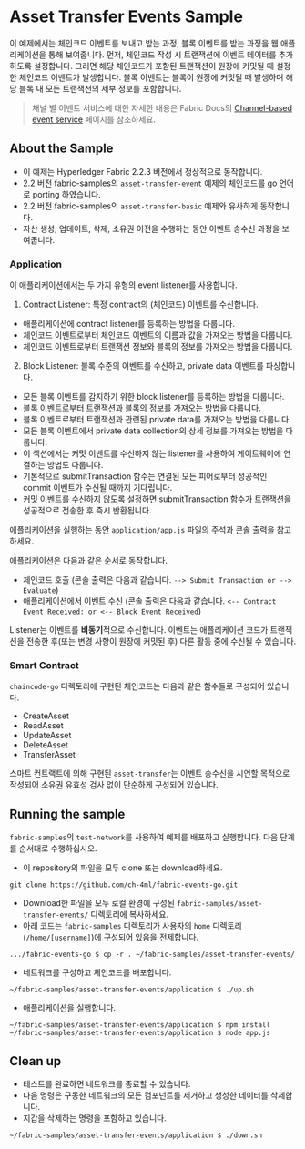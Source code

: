 # Asset Transfer Events Sample

이 예제에서는 체인코드 이벤트를 보내고 받는 과정, 블록 이벤트를 받는 과정을 웹 애플리케이션을 통해 보여줍니다. 먼저, 체인코드 작성 시 트랜잭션에 이벤트 데이터를 추가하도록 설정합니다. 그러면 해당 체인코드가 포함된 트랜잭션이 원장에 커밋될 때 설정한 체인코드 이벤트가 발생합니다. 블록 이벤트는 블록이 원장에 커밋될 때 발생하며 해당 블록 내 모든 트랜잭션의 세부 정보를 포함합니다.

> 채널 별 이벤트 서비스에 대한 자세한 내용은 Fabric Docs의
> [Channel-based event service](https://hyperledger-fabric.readthedocs.io/en/latest/peer_event_services.html) 페이지를 참조하세요.

## About the Sample

- 이 예제는 Hyperledger Fabric 2.2.3 버전에서 정상적으로 동작합니다.
- 2.2 버전 fabric-samples의 `asset-transfer-event` 예제의 체인코드를 go 언어로 porting 하였습니다.
- 2.2 버전 fabric-samples의 `asset-transfer-basic` 예제와 유사하게 동작합니다.
- 자산 생성, 업데이트, 삭제, 소유권 이전을 수행하는 동안 이벤트 송수신 과정을 보여줍니다.

### Application

이 애플리케이션에서는 두 가지 유형의 event listener를 사용합니다.

1. Contract Listener: 특정 contract의 (체인코드) 이벤트를 수신합니다.

- 애플리케이션에 contract listener를 등록하는 방법을 다룹니다.
- 체인코드 이벤트로부터 체인코드 이벤트의 이름과 값을 가져오는 방법을 다룹니다.
- 체인코드 이벤트로부터 트랜잭션 정보와 블록의 정보를 가져오는 방법을 다룹니다.

2. Block Listener: 블록 수준의 이벤트를 수신하고, private data 이벤트를 파싱합니다.

- 모든 블록 이벤트를 감지하기 위한 block listener를 등록하는 방법을 다룹니다.
- 블록 이벤트로부터 트랜잭션과 블록의 정보를 가져오는 방법을 다룹니다.
- 블록 이벤트로부터 트랜잭션과 관련된 private data를 가져오는 방법을 다룹니다.
- 모든 블록 이벤트에서 private data collection의 상세 정보를 가져오는 방법을 다룹니다.
- 이 섹션에서는 커밋 이벤트를 수신하지 않는 listener를 사용하여 게이트웨이에 연결하는 방법도 다룹니다.
- 기본적으로 submitTransaction 함수는 연결된 모든 피어로부터 성공적인 commit 이벤트가 수신될 때까지 기다립니다.
- 커밋 이벤트를 수신하지 않도록 설정하면 submitTransaction 함수가 트랜잭션을 성공적으로 전송한 후 즉시 반환됩니다.

애플리케이션을 실행하는 동안 `application/app.js` 파일의 주석과 콘솔 출력을 참고하세요.

애플리케이션은 다음과 같은 순서로 동작합니다.

- 체인코드 호출 (콘솔 출력은 다음과 같습니다. `--> Submit Transaction or --> Evaluate`)
- 애플리케이션에서 이벤트 수신 (콘솔 출력은 다음과 같습니다. `<-- Contract Event Received: or <-- Block Event Received`)

Listener는 이벤트를 <b>비동기</b>적으로 수신합니다. 이벤트는 애플리케이션 코드가 트랜잭션을 전송한 후(또는 변경 사항이 원장에 커밋된 후) 다른 활동 중에 수신될 수 있습니다.

### Smart Contract

`chaincode-go` 디렉토리에 구현된 체인코드는 다음과 같은 함수들로 구성되어 있습니다.

- CreateAsset
- ReadAsset
- UpdateAsset
- DeleteAsset
- TransferAsset

스마트 컨트랙트에 의해 구현된 `asset-transfer`는 이벤트 송수신을 시연할 목적으로 작성되어 소유권 유효성 검사 없이 단순하게 구성되어 있습니다.

## Running the sample

`fabric-samples`의 `test-network`를 사용하여 예제를 배포하고 실행합니다. 다음 단계를 순서대로 수행하십시오.

- 이 repository의 파일을 모두 clone 또는 download하세요.

```
git clone https://github.com/ch-4ml/fabric-events-go.git
```

- Download한 파일을 모두 로컬 환경에 구성된 `fabric-samples/asset-transfer-events/` 디렉토리에 복사하세요.
- 아래 코드는 `fabric-samples` 디렉토리가 사용자의 `home` 디렉토리 (`/home/[username]`)에 구성되어 있음을 전제합니다.

```
.../fabric-events-go $ cp -r . ~/fabric-samples/asset-transfer-events/
```

- 네트워크를 구성하고 체인코드를 배포합니다.

```
~/fabric-samples/asset-transfer-events/application $ ./up.sh
```

- 애플리케이션을 실행합니다.

```
~/fabric-samples/asset-transfer-events/application $ npm install
~/fabric-samples/asset-transfer-events/application $ node app.js
```

## Clean up

- 테스트를 완료하면 네트워크를 종료할 수 있습니다.
- 다음 명령은 구동한 네트워크의 모든 컴포넌트를 제거하고 생성한 데이터를 삭제합니다.
- 지갑을 삭제하는 명령을 포함하고 있습니다.

```
~/fabric-samples/asset-transfer-events/application $ ./down.sh
```
